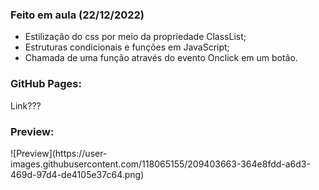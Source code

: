 <h3>Feito em aula (22/12/2022)</h3>

- Estilização do css por meio da propriedade ClassList;
- Estruturas condicionais e funções em JavaScript;
- Chamada de uma função através do evento Onclick em um botão.

<h3>GitHub Pages:</h3>
Link???

<h3>Preview:</h3>
![Preview](https://user-images.githubusercontent.com/118065155/209403663-364e8fdd-a6d3-469d-97d4-de4105e37c64.png)

